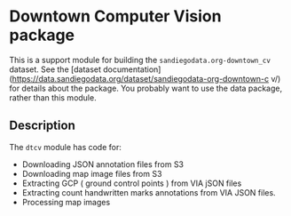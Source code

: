 # Downtown Computer Vision package

This is a support module for building the `sandiegodata.org-downtown_cv`
dataset. See the [dataset
documentation](https://data.sandiegodata.org/dataset/sandiegodata-org-downtown-c
v/) for details about the package. You probably want to use the data package,
rather than this module.

## Description

The ``dtcv`` module has code for:

* Downloading JSON annotation files from S3 
* Downloading map image files from S3
* Extracting GCP ( ground control points ) from VIA jSON files
* Extracting count handwritten marks annotations from VIA JSON files. 
* Processing map images